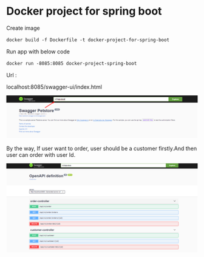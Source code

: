 # Docker project for spring boot

Create image

```dockerfile
docker build -f Dockerfile -t docker-project-for-spring-boot
```

Run app with below code

```dockerfile
docker run -8085:8085 docker-project-spring-boot
```

Url :

localhost:8085/swagger-ui/index.html

![api](/figures/apidocs.png)

By the way, If user want to order, user should be a customer firstly.And then user can order with user Id.

![orderandcustomer](/figures/image.png)